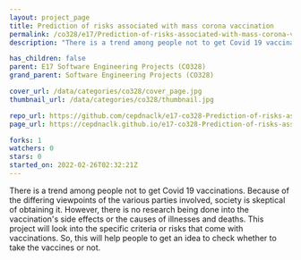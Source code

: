 ```yaml
---
layout: project_page
title: Prediction of risks associated with mass corona vaccination
permalink: /co328/e17/Prediction-of-risks-associated-with-mass-corona-vaccination/
description: "There is a trend among people not to get Covid 19 vaccinations. Because of the differing viewpoints of the various parties involved, society is skeptical of obtaining it. However, there is no research being done into the vaccination's side effects or the causes of illnesses and deaths. This project will look into the specific criteria or risks that come with vaccinations. So, this will help people to get an idea to check whether to take the vaccines or not. "

has_children: false
parent: E17 Software Engineering Projects (CO328)
grand_parent: Software Engineering Projects (CO328)

cover_url: /data/categories/co328/cover_page.jpg
thumbnail_url: /data/categories/co328/thumbnail.jpg

repo_url: https://github.com/cepdnaclk/e17-co328-Prediction-of-risks-associated-with-mass-corona-vaccination
page_url: https://cepdnaclk.github.io/e17-co328-Prediction-of-risks-associated-with-mass-corona-vaccination

forks: 1
watchers: 0
stars: 0
started_on: 2022-02-26T02:32:21Z
---
```

There is a trend among people not to get Covid 19 vaccinations. Because of the differing viewpoints of the various parties involved, society is skeptical of obtaining it. However, there is no research being done into the vaccination's side effects or the causes of illnesses and deaths. This project will look into the specific criteria or risks that come with vaccinations. So, this will help people to get an idea to check whether to take the vaccines or not. 

